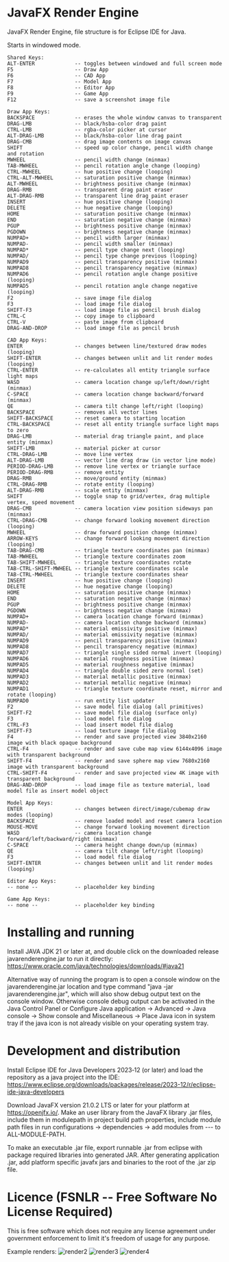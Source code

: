 # JavaFX Render Engine
JavaFX Render Engine, file structure is for Eclipse IDE for Java.

Starts in windowed mode.

```
Shared Keys:
ALT-ENTER             -- toggles between windowed and full screen mode
F5                    -- Draw App
F6                    -- CAD App
F7                    -- Model App
F8                    -- Editor App
F9                    -- Game App
F12                   -- save a screenshot image file

Draw App Keys:
BACKSPACE             -- erases the whole window canvas to transparent
DRAG-LMB              -- black/hsba-color drag paint
CTRL-LMB              -- rgba-color picker at cursor
ALT-DRAG-LMB          -- black/hsba-color line drag paint
DRAG-CMB              -- drag image contents on image canvas
SHIFT                 -- speed up color change, pencil width change and rotation
MWHEEL                -- pencil width change (minmax)
TAB-MWHEEL            -- pencil rotation angle change (looping)
CTRL-MWHEEL           -- hue positive change (looping)
CTRL-ALT-MWHEEL       -- saturation positive change (minmax)
ALT-MWHEEL            -- brightness positive change (minmax)
DRAG-RMB              -- transparent drag paint eraser
ALT-DRAG-RMB          -- transparent line drag paint eraser
INSERT                -- hue positive change (looping)
DELETE                -- hue negative change (looping)
HOME                  -- saturation positive change (minmax)
END                   -- saturation negative change (minmax)
PGUP                  -- brightness positive change (minmax)
PGDOWN                -- brightness negative change (minmax)
NUMPAD+               -- pencil width larger (minmax)
NUMPAD-               -- pencil width smaller (minmax)
NUMPAD*               -- pencil type change next (looping)
NUMPAD/               -- pencil type change previous (looping)
NUMPAD9               -- pencil transparency positive (minmax)
NUMPAD8               -- pencil transparency negative (minmax)
NUMPAD6               -- pencil rotation angle change positive (looping)
NUMPAD5               -- pencil rotation angle change negative (looping)
F2                    -- save image file dialog
F3                    -- load image file dialog
SHIFT-F3              -- load image file as pencil brush dialog
CTRL-C                -- copy image to clipboard
CTRL-V                -- paste image from clipboard
DRAG-AND-DROP         -- load image file as pencil brush

CAD App Keys:
ENTER                 -- changes between line/textured draw modes (looping)
SHIFT-ENTER           -- changes between unlit and lit render modes (looping)
CTRL-ENTER            -- re-calculates all entity triangle surface light maps
WASD                  -- camera location change up/left/down/right (minmax)
C-SPACE               -- camera location change backward/forward (minmax)
QE                    -- camera tilt change left/right (looping)
BACKSPACE             -- removes all vector lines
SHIFT-BACKSPACE       -- reset camera to starting location
CTRL-BACKSPACE        -- reset all entity triangle surface light maps to zero
DRAG-LMB              -- material drag triangle paint, and place entity (minmax)
SHIFT-LMB             -- material picker at cursor
CTRL-DRAG-LMB         -- move line vertex
ALT-DRAG-LMB          -- vector line drag draw (in vector line mode)
PERIOD-DRAG-LMB       -- remove line vertex or triangle surface
PERIOD-DRAG-RMB       -- remove entity
DRAG-RMB              -- move/ground entity (minmax)
CTRL-DRAG-RMB         -- rotate entity (looping)
ALT-DRAG-RMB          -- scale entity (minmax)
SHIFT                 -- toggle snap to grid/vertex, drag multiple vertex, speed movement
DRAG-CMB              -- camera location view position sideways pan (minmax)
CTRL-DRAG-CMB         -- change forward looking movement direction (looping)
MWHEEL                -- draw forward position change (minmax)
ARROW-KEYS            -- change forward looking movement direction (looping)
TAB-DRAG-CMB          -- triangle texture coordinates pan (minmax)
TAB-MWHEEL            -- triangle texture coordinates zoom
TAB-SHIFT-MWHEEL      -- triangle texture coordinates rotate
TAB-CTRL-SHIFT-MWHEEL -- triangle texture coordinates scale
TAB-CTRL-MWHEEL       -- triangle texture coordinates shear
INSERT                -- hue positive change (looping)
DELETE                -- hue negative change (looping)
HOME                  -- saturation positive change (minmax)
END                   -- saturation negative change (minmax)
PGUP                  -- brightness positive change (minmax)
PGDOWN                -- brightness negative change (minmax)
NUMPAD+               -- camera location change forward (minmax)
NUMPAD-               -- camera location change backward (minmax)
NUMPAD*               -- material emissivity positive (minmax)
NUMPAD/               -- material emissivity negative (minmax)
NUMPAD9               -- pencil transparency positive (minmax)
NUMPAD8               -- pencil transparency negative (minmax)
NUMPAD7               -- triangle single sided normal invert (looping)
NUMPAD6               -- material roughness positive (minmax)
NUMPAD5               -- material roughness negative (minmax)
NUMPAD4               -- triangle double sided zero normal (set)
NUMPAD3               -- material metallic positive (minmax)
NUMPAD2               -- material metallic negative (minmax)
NUMPAD1               -- triangle texture coordinate reset, mirror and rotate (looping)
NUMPAD0               -- run entity list updater
F2                    -- save model file dialog (all primitives)
SHIFT-F2              -- save model file dialog (surface only)
F3                    -- load model file dialog
CTRL-F3               -- load insert model file dialog
SHIFT-F3              -- load texture image file dialog
F4                    -- render and save projected view 3840x2160 image with black opaque background
CTRL-F4               -- render and save cube map view 6144x4096 image with transparent background
SHIFT-F4              -- render and save sphere map view 7680x2160 image with transparent background
CTRL-SHIFT-F4         -- render and save projected view 4K image with transparent background
DRAG-AND-DROP         -- load image file as texture material, load model file as insert model object

Model App Keys:
ENTER                 -- changes between direct/image/cubemap draw modes (looping)
BACKSPACE             -- remove loaded model and reset camera location
MOUSE-MOVE            -- change forward looking movement direction
WASD                  -- camera location change forward/left/backward/right (minmax)
C-SPACE               -- camera height change down/up (minmax)
QE                    -- camera tilt change left/right (looping)
F3                    -- load model file dialog
SHIFT-ENTER           -- changes between unlit and lit render modes (looping)

Editor App Keys:
-- none --            -- placeholder key binding

Game App Keys:
-- none --            -- placeholder key binding
```

# Installing and running

Install JAVA JDK 21 or later at, and double click on the downloaded release javarenderengine.jar to run it directly:
https://www.oracle.com/java/technologies/downloads/#java21

Alternative way of running the program is to open a console window on the javarenderengine.jar location and type command
"java -jar javarenderengine.jar", which will also show debug output text on the console window. Otherwise console debug output
can be activated in the Java Control Panel or Configure Java application -> Advanced -> Java console -> Show console and
Miscellaneous -> Place Java icon in system tray if the java icon is not already visible on your operating system tray.

# Development and distribution

Install Eclipse IDE for Java Developers 2023‑12 (or later) and load the repository as a java project into the IDE:
https://www.eclipse.org/downloads/packages/release/2023-12/r/eclipse-ide-java-developers

Download JavaFX version 21.0.2 LTS or later for your platform at https://openjfx.io/.
Make an user library from the JavaFX library .jar files, include them in modulepath in project build path properties,
include module path files in run configurations -> dependencies -> add modules from --- to ALL-MODULE-PATH.

To make an executable .jar file, export runnable .jar from eclipse with package required libraries into generated JAR.
After generating application .jar, add platform specific javafx jars and binaries to the root of the .jar zip file.

# Licence (FSNLR -- Free Software No License Required)
This is free software which does not require any license agreement under government enforcement to limit it's freedom of usage for any purpose.

Example renders:
![render2](https://github.com/goofyseeker311/javafxrenderengine/assets/19920254/3f70b282-b0c0-4c44-94d1-eff5b81afcf5)
![render3](https://github.com/goofyseeker311/javafxrenderengine/assets/19920254/733d8953-3d23-495f-a6c4-bc279eaeac52)
![render4](https://github.com/goofyseeker311/javafxrenderengine/assets/19920254/6f3d2aff-da9e-44db-896a-7a4ef5b53e32)
